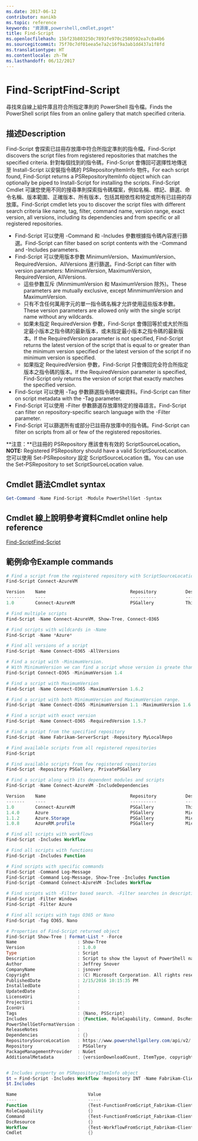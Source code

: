 ```yaml
---
ms.date: 2017-06-12
contributor: manikb
ms.topic: reference
keywords: "資源庫,powershell,cmdlet,psget"
title: Find-Script
ms.openlocfilehash: 15bf23b803250c7893fe970c2580592ea7c0a4b6
ms.sourcegitcommit: 75f70c7df01eea5e7a2c16f9a3ab1dd437a1f8fd
ms.translationtype: HT
ms.contentlocale: zh-TW
ms.lasthandoff: 06/12/2017
---
```

# <a name="find-script"></a><span data-ttu-id="e5404-103">Find-Script</span><span class="sxs-lookup"><span data-stu-id="e5404-103">Find-Script</span></span>

<span data-ttu-id="e5404-104">尋找來自線上組件庫且符合所指定準則的 PowerShell 指令檔。</span><span class="sxs-lookup"><span data-stu-id="e5404-104">Finds the PowerShell script files from an online gallery that match specified criteria.</span></span>

## <a name="description"></a><span data-ttu-id="e5404-105">描述</span><span class="sxs-lookup"><span data-stu-id="e5404-105">Description</span></span>

<span data-ttu-id="e5404-106">Find-Script 會探索已註冊存放庫中符合所指定準則的指令檔。</span><span class="sxs-lookup"><span data-stu-id="e5404-106">Find-Script discovers the script files from registered repositories that matches the specified criteria.</span></span>
<span data-ttu-id="e5404-107">針對每個找到的指令碼，Find-Script 會傳回可選擇性地傳送至 Install-Script 以安裝指令碼的 PSRepositoryItemInfo 物件。</span><span class="sxs-lookup"><span data-stu-id="e5404-107">For each script found, Find-Script returns a PSRepositoryItemInfo object which can optionally be piped to Install-Script for installing the scripts.</span></span>
<span data-ttu-id="e5404-108">Find-Script Cmdlet 可讓您使用不同的搜尋準則探索指令碼檔案，例如名稱、標記、篩選、命令名稱、版本範圍、正確版本、所有版本，包括其相依性和特定或所有已註冊的存放庫。</span><span class="sxs-lookup"><span data-stu-id="e5404-108">Find-Script cmdlet lets you to discover the script files with different search criteria like name, tag, filter, command name, version range, exact version, all versions, including its dependencies and from specific or all registered repositories.</span></span>

- <span data-ttu-id="e5404-109">Find-Script 可以使用 -Command 和 -Includes 參數根據指令碼內容進行篩選。</span><span class="sxs-lookup"><span data-stu-id="e5404-109">Find-Script can filter based on script contents with the -Command and -Includes parameters.</span></span>
- <span data-ttu-id="e5404-110">Find-Script 可以使用版本參數 MinimumVersion、MaximumVersion、RequiredVersion、AllVersions 進行篩選。</span><span class="sxs-lookup"><span data-stu-id="e5404-110">Find-Script can filter with version parameters: MinimumVersion, MaximumVersion, RequiredVersion, AllVersions.</span></span>
  - <span data-ttu-id="e5404-111">這些參數互斥 (MinmimumVersion 和 MaximumVersion 除外)。</span><span class="sxs-lookup"><span data-stu-id="e5404-111">These parameters are mutually exclusive, except MinmimumVersion and MaximumVersion.</span></span>
  - <span data-ttu-id="e5404-112">只有不含任何萬用字元的單一指令碼名稱才允許使用這些版本參數。</span><span class="sxs-lookup"><span data-stu-id="e5404-112">These version parameters are allowed only with the single script name without any wildcards.</span></span>
  - <span data-ttu-id="e5404-113">如果未指定 RequiredVersion 參數，Find-Script 會傳回等於或大於所指定最小版本之指令碼的最新版本，或未指定最小版本之指令碼的最新版本。</span><span class="sxs-lookup"><span data-stu-id="e5404-113">If the RequiredVersion parameter is not specified, Find-Script returns the latest version of the script that is equal to or greater than the minimum version specified or the latest version of the script if no minimum version is specified.</span></span> 
  - <span data-ttu-id="e5404-114">如果指定 RequiredVersion 參數，Find-Script 只會傳回完全符合所指定版本之指令碼的版本。</span><span class="sxs-lookup"><span data-stu-id="e5404-114">If the RequiredVersion parameter is specified, Find-Script only returns the version of script that exactly matches the specified version.</span></span>
- <span data-ttu-id="e5404-115">Find-Script 可以使用 -Tag 參數篩選指令碼中繼資料。</span><span class="sxs-lookup"><span data-stu-id="e5404-115">Find-Script can filter on script metadata with the -Tag parameter.</span></span>
- <span data-ttu-id="e5404-116">Find-Script 可以使用 -Filter 參數篩選存放庫特定的搜尋語言。</span><span class="sxs-lookup"><span data-stu-id="e5404-116">Find-Script can filter on repository-specific search language with the -Filter parameter.</span></span>
- <span data-ttu-id="e5404-117">Find-Script 可以篩選所有或部分已註冊存放庫中的指令碼。</span><span class="sxs-lookup"><span data-stu-id="e5404-117">Find-Script can filter on scripts from all or few of the registered repositories.</span></span>

<span data-ttu-id="e5404-118">**注意：**已註冊的 PSRepository 應該會有有效的 ScriptSourceLocation。</span><span class="sxs-lookup"><span data-stu-id="e5404-118">**NOTE:** Registered PSRepository should have a valid ScriptSourceLocation.</span></span> <span data-ttu-id="e5404-119">您可以使用 Set-PSRepository 設定 ScriptSourceLocation 值。</span><span class="sxs-lookup"><span data-stu-id="e5404-119">You can use the Set-PSRepository to set ScriptSourceLocation value.</span></span>

## <a name="cmdlet-syntax"></a><span data-ttu-id="e5404-120">Cmdlet 語法</span><span class="sxs-lookup"><span data-stu-id="e5404-120">Cmdlet syntax</span></span>

```powershell
Get-Command -Name Find-Script -Module PowerShellGet -Syntax
```

## <a name="cmdlet-online-help-reference"></a><span data-ttu-id="e5404-121">Cmdlet 線上說明參考資料</span><span class="sxs-lookup"><span data-stu-id="e5404-121">Cmdlet online help reference</span></span>

[<span data-ttu-id="e5404-122">Find-Script</span><span class="sxs-lookup"><span data-stu-id="e5404-122">Find-Script</span></span>](http://go.microsoft.com/fwlink/?LinkId=619785)

## <a name="example-commands"></a><span data-ttu-id="e5404-123">範例命令</span><span class="sxs-lookup"><span data-stu-id="e5404-123">Example commands</span></span>

```powershell
# Find a script from the registered repository with ScriptSourceLocation
Find-Script Connect-AzureVM

Version    Name                                Repository           Description
-------    ----                                ----------           -----------
1.0        Connect-AzureVM                     PSGallery            This runbook sets up a connection to an Azure vi...

# Find multiple scripts
Find-Script -Name Connect-AzureVM, Show-Tree, Connect-O365

# Find scripts with wildcards in -Name
Find-Script -Name *Azure*

# Find all versions of a script
Find-Script -Name Connect-O365 -AllVersions

# Find a script with -MinimumVersion. 
# With MinimumVersion we can find a script whose version is greate than or equal to the specified MinimumVersion value.
Find-Script Connect-O365 -MinimumVersion 1.4

# Find a script with MaximumVersion
Find-Script -Name Connect-O365 -MaximumVersion 1.6.2

# Find a script with both MinimumVersion and MaximumVersion range.
Find-Script -Name Connect-O365 -MinimumVersion 1.1 -MaximumVersion 1.6.2

# Find a script with exact version
Find-Script -Name Connect-O365 -RequiredVersion 1.5.7

# Find a script from the specified repository
Find-Script -Name Fabrikam-ServerScript -Repository MyLocalRepo

# Find available scripts from all registered repositories
Find-Script

# Find available scripts from few registered repositories
Find-Script -Repository PSGallery, PrivatePSGallery

# Find a script along with its dependent modules and scripts
Find-Script -Name Connect-AzureVM -IncludeDependencies

Version    Name                                Repository           Description
-------    ----                                ----------           -----------
1.0        Connect-AzureVM                     PSGallery            This runbook sets up a connection to an Azure vi...
1.4.0      Azure                               PSGallery            Microsoft Azure PowerShell - Service Management
1.1.2      Azure.Storage                       PSGallery            Microsoft Azure PowerShell - Storage service cmd...
1.0.8      AzureRM.profile                     PSGallery            Microsoft Azure PowerShell - Profile credential ...

# Find all scripts with workflows
Find-Script -Includes Workflow

# Find all scripts with functions
Find-Script -Includes Function

# Find scripts with specific commands
Find-Script -Command Log-Message
Find-Script -Command Log-Message, Show-Tree -Includes Function
Find-Script -Command Connect-AzureVM -Includes Workflow

# Find scripts with -Filter based search. -Filter searches in description and names
Find-Script -Filter Windows
Find-Script -Filter Azure

# Find all scripts with tags O365 or Nano
Find-Script -Tag O365, Nano

# Properties of Find-Script returned object
Find-Script Show-Tree | Format-List * -Force
Name                       : Show-Tree
Version                    : 1.0.0
Type                       : Script
Description                : Script to show the layout of PowerShell namespaces (Trees) using ASCII
Author                     : Jeffrey Snover
CompanyName                : jsnover
Copyright                  : (C) Microsoft Corporation. All rights reserved.
PublishedDate              : 2/15/2016 10:15:35 PM
InstalledDate              :
UpdatedDate                :
LicenseUri                 :
ProjectUri                 :
IconUri                    :
Tags                       : {Nano, PSScript}
Includes                   : {Function, RoleCapability, Command, DscResource...}
PowerShellGetFormatVersion :
ReleaseNotes               :
Dependencies               : {}
RepositorySourceLocation   : https://www.powershellgallery.com/api/v2/
Repository                 : PSGallery
PackageManagementProvider  : NuGet
AdditionalMetadata         : {versionDownloadCount, ItemType, copyright, PackageManagementProvider...}


# Includes property on PSRepositoryItemInfo object
$t = Find-Script -Includes Workflow -Repository INT -Name Fabrikam-ClientScript
$t.Includes

Name                           Value
----                           -----
Function                       {Test-FunctionFromScript_Fabrikam-ClientScript}
RoleCapability                 {}
Command                        {Test-FunctionFromScript_Fabrikam-ClientScript, Test-WorkflowFromScript_Fabrikam-Clie...
DscResource                    {}
Workflow                       {Test-WorkflowFromScript_Fabrikam-ClientScript}
Cmdlet                         {}


```

